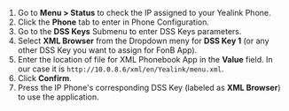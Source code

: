 1. Go to **Menu > Status** to check the IP assigned to your Yealink Phone.
2. Click the **Phone** tab to enter in Phone Configuration.
3. Go to the **DSS Keys** Submenu to enter DSS Keys parameters.
4. Select **XML Browser** from the Dropdown meny for **DSS Key 1** (or any other DSS Key you want to assign for FonB App).
5. Enter the location of file for XML Phonebook App in the **Value** field. In our case it is `http://10.0.8.6/xml/en/Yealink/menu.xml`.
6. Click **Confirm**.
7. Press the IP Phone's corresponding DSS Key (labeled as **XML Browser**) to use the application.
